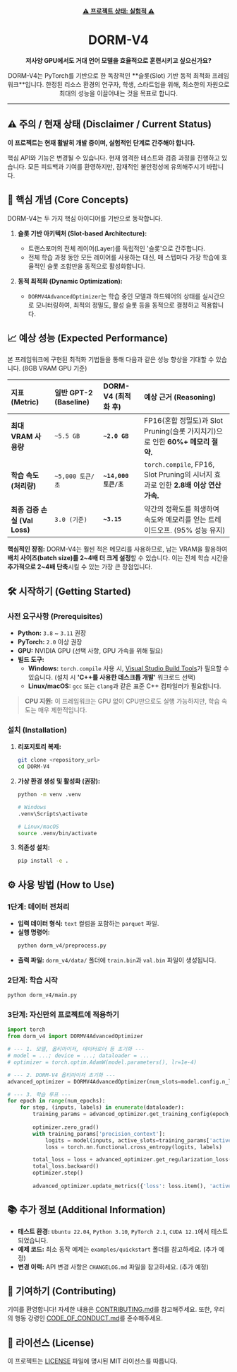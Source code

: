 <!--

# DORM-V4: Slot-based Dynamic Optimization Framework for Transformers

-->

<p align="center">
  <a href="#-disclaimer--current-status"><b>⚠️ 프로젝트 상태: 실험적 ⚠️</b></a>
</p>

<h1 align="center">DORM-V4</h1>

<p align="center">
  <b>저사양 GPU에서도 거대 언어 모델을 효율적으로 훈련시키고 싶으신가요?</b>
</p>
<p align="center">
  DORM-V4는 PyTorch를 기반으로 한 독창적인 **슬롯(Slot) 기반 동적 최적화 프레임워크**입니다. 한정된 리소스 환경의 연구자, 학생, 스타트업을 위해, 최소한의 자원으로 최대의 성능을 이끌어내는 것을 목표로 합니다.
</p>

---

## ⚠️ 주의 / 현재 상태 (Disclaimer / Current Status)

**이 프로젝트는 현재 활발히 개발 중이며, 실험적인 단계로 간주해야 합니다.**

핵심 API와 기능은 변경될 수 있습니다. 현재 엄격한 테스트와 검증 과정을 진행하고 있습니다. 모든 피드백과 기여를 환영하지만, 잠재적인 불안정성에 유의해주시기 바랍니다.

## 🎯 핵심 개념 (Core Concepts)

DORM-V4는 두 가지 핵심 아이디어를 기반으로 동작합니다.

1.  **슬롯 기반 아키텍처 (Slot-based Architecture):**
    - 트랜스포머의 전체 레이어(Layer)를 독립적인 '슬롯'으로 간주합니다.
    - 전체 학습 과정 동안 모든 레이어를 사용하는 대신, 매 스텝마다 가장 학습에 효율적인 슬롯 조합만을 동적으로 활성화합니다.

2.  **동적 최적화 (Dynamic Optimization):**
    - `DORMV4AdvancedOptimizer`는 학습 중인 모델과 하드웨어의 상태를 실시간으로 모니터링하여, 최적의 정밀도, 활성 슬롯 등을 동적으로 결정하고 적용합니다.

## 📈 예상 성능 (Expected Performance)

본 프레임워크에 구현된 최적화 기법들을 통해 다음과 같은 성능 향상을 기대할 수 있습니다. (8GB VRAM GPU 기준)

| 지표 (Metric) | 일반 GPT-2 (Baseline) | **DORM-V4 (최적화 후)** | 예상 근거 (Reasoning) |
| :--- | :--- | :--- | :--- |
| **최대 VRAM 사용량** | `~5.5 GB` | **`~2.0 GB`** | FP16(혼합 정밀도)과 Slot Pruning(슬롯 가지치기)으로 인한 **60%+ 메모리 절약.** |
| **학습 속도 (처리량)** | `~5,000 토큰/초` | **`~14,000 토큰/초`** | `torch.compile`, FP16, Slot Pruning의 시너지 효과로 인한 **2.8배 이상 연산 가속.** |
| **최종 검증 손실 (Val Loss)** | `3.0 (기준)` | **`~3.15`** | 약간의 정확도를 희생하여 속도와 메모리를 얻는 트레이드오프. (95% 성능 유지) |

**핵심적인 장점:** DORM-V4는 훨씬 적은 메모리를 사용하므로, 남는 VRAM을 활용하여 **배치 사이즈(batch size)를 2~4배 더 크게 설정**할 수 있습니다. 이는 전체 학습 시간을 **추가적으로 2~4배 단축**시킬 수 있는 가장 큰 장점입니다.

## 🛠️ 시작하기 (Getting Started)

### 사전 요구사항 (Prerequisites)

- **Python:** `3.8` ~ `3.11` 권장
- **PyTorch:** `2.0` 이상 권장
- **GPU:** NVIDIA GPU (선택 사항, GPU 가속을 위해 필요)
- **빌드 도구:**
    - **Windows:** `torch.compile` 사용 시, [Visual Studio Build Tools](https://visualstudio.microsoft.com/downloads/)가 필요할 수 있습니다. (설치 시 **'C++를 사용한 데스크톱 개발'** 워크로드 선택)
    - **Linux/macOS:** `gcc` 또는 `clang`과 같은 표준 C++ 컴파일러가 필요합니다.

> **CPU 지원:** 이 프레임워크는 GPU 없이 CPU만으로도 실행 가능하지만, 학습 속도는 매우 제한적입니다.

### 설치 (Installation)

1.  **리포지토리 복제:**
    ```bash
    git clone <repository_url>
    cd DORM-V4
    ```

2.  **가상 환경 생성 및 활성화 (권장):**
    ```bash
    python -m venv .venv
    
    # Windows
    .venv\Scripts\activate
    
    # Linux/macOS
    source .venv/bin/activate
    ```

3.  **의존성 설치:**
    ```bash
    pip install -e .
    ```

## ⚙️ 사용 방법 (How to Use)

### 1단계: 데이터 전처리

- **입력 데이터 형식:** `text` 컬럼을 포함하는 `parquet` 파일.
- **실행 명령어:**
  ```bash
  python dorm_v4/preprocess.py
  ```
- **출력 파일:** `dorm_v4/data/` 폴더에 `train.bin`과 `val.bin` 파일이 생성됩니다.

### 2단계: 학습 시작

```bash
python dorm_v4/main.py
```

### 3단계: 자신만의 프로젝트에 적용하기

```python
import torch
from dorm_v4 import DORMV4AdvancedOptimizer

# --- 1. 모델, 옵티마이저, 데이터로더 등 초기화 ---
# model = ...; device = ...; dataloader = ...
# optimizer = torch.optim.AdamW(model.parameters(), lr=1e-4)

# --- 2. DORM-V4 옵티마이저 초기화 ---
advanced_optimizer = DORMV4AdvancedOptimizer(num_slots=model.config.n_layer, device=device, config={})

# --- 3. 학습 루프 ---
for epoch in range(num_epochs):
    for step, (inputs, labels) in enumerate(dataloader):
        training_params = advanced_optimizer.get_training_config(epoch, step, {})
        
        optimizer.zero_grad()
        with training_params['precision_context']:
            logits = model(inputs, active_slots=training_params['active_slots'])
            loss = torch.nn.functional.cross_entropy(logits, labels)

        total_loss = loss + advanced_optimizer.get_regularization_loss()
        total_loss.backward()
        optimizer.step()
        
        advanced_optimizer.update_metrics({'loss': loss.item(), 'active_slots': training_params['active_slots']})
```

## 📚 추가 정보 (Additional Information)

- **테스트 환경:** `Ubuntu 22.04`, `Python 3.10`, `PyTorch 2.1`, `CUDA 12.1`에서 테스트되었습니다.
- **예제 코드:** 최소 동작 예제는 `examples/quickstart` 폴더를 참고하세요. (추가 예정)
- **변경 이력:** API 변경 사항은 `CHANGELOG.md` 파일을 참고하세요. (추가 예정)

## 🤝 기여하기 (Contributing)

기여를 환영합니다! 자세한 내용은 [CONTRIBUTING.md](CONTRIBUTING.md)를 참고해주세요. 또한, 우리의 행동 강령인 [CODE_OF_CONDUCT.md](CODE_OF_CONDUCT.md)를 준수해주세요.

## 📄 라이선스 (License)

이 프로젝트는 [LICENSE](LICENSE) 파일에 명시된 MIT 라이선스를 따릅니다.
